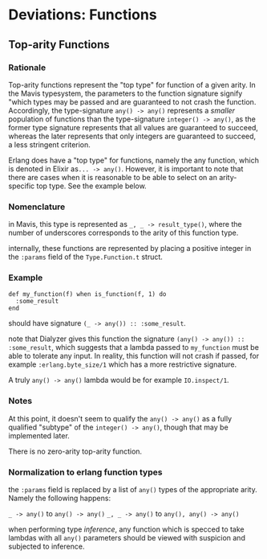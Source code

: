 # Deviations: Functions

## Top-arity Functions

### Rationale

Top-arity functions represent the "top type" for function of a given arity.
In the Mavis typesystem, the parameters to the function signature
signify "which types may be passed and are guaranteed to not crash the
function.  Accordingly, the type-signature `any() -> any()` represents
a *smaller* population of functions than the type-signature `integer() -> any()`,
as the former type signature represents that all values are guaranteed to
succeed, whereas the later represents that only integers are guaranteed to succeed, a less stringent criterion.

Erlang does have a "top type" for functions, namely the any function, which
is denoted in Elixir as`... -> any()`.  However, it is important to note
that there are cases when it is reasonable to be able to select on an
arity-specific top type.  See the example below.

### Nomenclature

in Mavis, this type is represented as `_, _ -> result_type()`,
where the number of underscores corresponds to the arity of this function
type.

internally, these functions are represented by placing a positive integer
in the `:params` field of the `Type.Function.t` struct.

### Example

```
def my_function(f) when is_function(f, 1) do
  :some_result
end
```

should have signature `(_ -> any()) :: :some_result`.

note that Dialyzer gives this function the signature `(any() -> any()) :: :some_result`, which suggests that a lambda passed to `my_function` must
be able to tolerate any input.  In reality, this function will not crash
if passed, for example `:erlang.byte_size/1` which has a more restrictive
signature.

A truly `any() -> any()` lambda would be for example `IO.inspect/1`.

### Notes

At this point, it doesn't seem to qualify the `any() -> any()` as a fully
qualified "subtype" of the `integer() -> any()`, though that may be
implemented later.

There is no zero-arity top-arity function.

### Normalization to erlang function types

the `:params` field is replaced by a list of `any()` types of the appropriate
arity.  Namely the following happens:

`_ -> any()` to `any() -> any()`
`_, _ -> any()` to `any(), any() -> any()`

when performing type *inference*, any function which is specced to take lambdas
with all `any()` parameters should be viewed with suspicion and subjected to
inference.